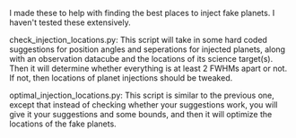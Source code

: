 I made these to help with finding the best places
to inject fake planets. I haven't tested these extensively.

check_injection_locations.py: This script will 
take in some hard coded suggestions for position angles 
and seperations for injected planets, along with an
observation datacube and the locations of its science
target(s). Then it will determine whether everything
is at least 2 FWHMs apart or not. If not, then 
locations of planet injections should be tweaked. 

optimal_injection_locations.py: This script is similar 
to the previous one, except that instead of checking whether 
your suggestions work, you will give it your suggestions
and some bounds, and then it will optimize the locations 
of the fake planets.
